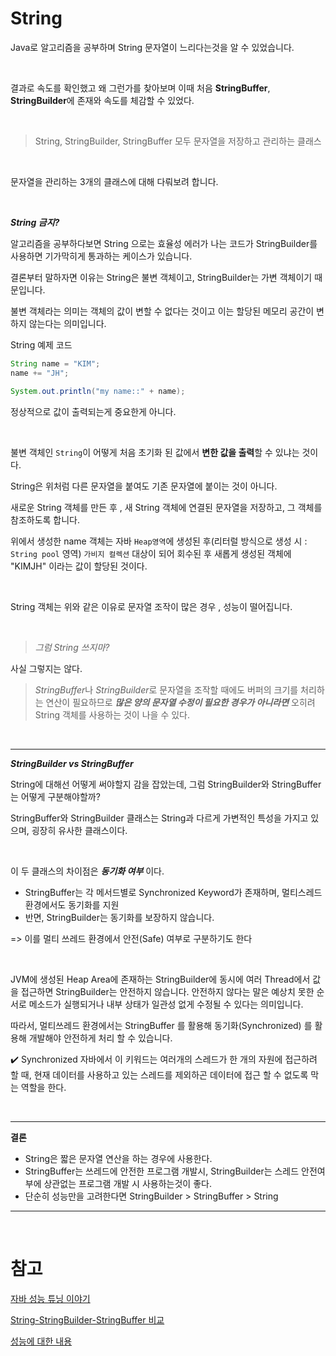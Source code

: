 # String

Java로 알고리즘을 공부하며 String 문자열이 느리다는것을 알 수 있었습니다.

<br>

결과로 속도를 확인했고 왜 그런가를 찾아보며 이때 처음 **StringBuffer**, **StringBuilder**에 존재와 속도를 체감할 수 있었다.

<br>

 > String, StringBuilder, StringBuffer 모두 문자열을 저장하고 관리하는 클래스

<br>

문자열을 관리하는 3개의 클래스에 대해 다뤄보려 합니다.

<br>

***String 금지?***

알고리즘을 공부하다보면 String 으로는 효율성 에러가 나는 코드가 StringBuilder를 사용하면 기가막히게 통과하는 케이스가 있습니다. 

결론부터 말하자면 이유는 String은 불변 객체이고, StringBuilder는 가변 객체이기 때문입니다.

불변 객체라는 의미는 객체의 값이 변할 수 없다는 것이고 이는 할당된 메모리 공간이 변하지 않는다는 의미입니다.

String 예제 코드
``` java
String name = "KIM";
name += "JH";

System.out.println("my name::" + name);
```
정상적으로 값이 출력되는게 중요한게 아니다. 

<br>

불변 객체인 `String`이 어떻게 처음 초기화 된 값에서 **변한 값을 출력**할 수 있냐는 것이다.

String은 위처럼 다른 문자열을 붙여도 기존 문자열에 붙이는 것이 아니다.

새로운 String 객체를 만든 후 , 새 String 객체에 연결된 문자열을 저장하고, 그 객체를 참조하도록 합니다.

위에서 생성한 name 객체는 자바 `Heap영역`에 생성된 후(리터럴 방식으로 생성 시 : `String pool` 영역) `가비지 컬렉션` 대상이 되어 회수된 후 새롭게 생성된 객체에 "KIMJH" 이라는 값이 할당된 것이다.

<br>

String 객체는 위와 같은 이유로 문자열 조작이 많은 경우 , 성능이 떨어집니다.

<br>

>*그럼 String 쓰지마?*

사실 그렇지는 않다.

>*StringBuffer*나 *StringBuilder*로 문자열을 조작할 때에도 버퍼의 크기를 처리하는 연산이 필요하므로 ***많은 양의 문자열 수정이 필요한 경우가 아니라면*** 오히려 String 객체를 사용하는 것이 나을 수 있다.

<br>

---

***StringBuilder vs StringBuffer***

String에 대해선 어떻게 써야할지 감을 잡았는데, 그럼 StringBuilder와 StringBuffer는 어떻게 구분해야할까?

StringBuffer와 StringBuilder 클래스는 String과 다르게 가변적인 특성을 가지고 있으며, 굉장히 유사한 클래스이다.

<br>

이 두 클래스의 차이점은 ***동기화 여부*** 이다.
- StringBuffer는 각 메서드별로 Synchronized Keyword가 존재하며, 멀티스레드 환경에서도 동기화를 지원
- 반면, StringBuilder는 동기화를 보장하지 않습니다.

=> 이를 멀티 쓰레드 환경에서 안전(Safe) 여부로 구분하기도 한다

<br>

JVM에 생성된 Heap Area에 존재하는 StringBuilder에 동시에 여러 Thread에서 값을 접근하면 StringBuilder는 안전하지 않습니다. 안전하지 않다는 말은 예상치 못한 순서로 메소드가 실행되거나 내부 상태가 일관성 없게 수정될 수 있다는 의미입니다.

따라서, 멀티쓰레드 환경에서는 StringBuffer 를 활용해 동기화(Synchronized) 를 활용해 개발해야 안전하게 처리 할 수 있습니다.

✔️ Synchronized
자바에서 이 키워드는 여러개의 스레드가 한 개의 자원에 접근하려 할 때, 현재 데이터를 사용하고 있는 스레드를 제외하곤 데이터에 접근 할 수 없도록 막는 역할을 한다.


<br>

---

**결론**
- String은 짧은 문자열 연산을 하는 경우에 사용한다.
- StringBuffer는 쓰레드에 안전한 프로그램 개발시, StringBuilder는 스레드 안전여부에 상관없는 프로그램 개발 시 사용하는것이 좋다.
 - 단순히 성능만을 고려한다면 StringBuilder > StringBuffer > String



---
<br>

# 참고 
[자바 성능 튜닝 이야기](https://www.aladin.co.kr/shop/wproduct.aspx?ItemId=32526713)

[String-StringBuilder-StringBuffer 비교](https://inpa.tistory.com/entry/JAVA-%E2%98%95-String-StringBuffer-StringBuilder-%EC%B0%A8%EC%9D%B4%EC%A0%90-%EC%84%B1%EB%8A%A5-%EB%B9%84%EA%B5%90)

[성능에 대한 내용](https://12bme.tistory.com/42)










